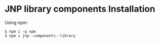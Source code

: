 # JNP library components Installation

Using npm:

```shell
$ npm i -g npm
$ npm i jnp--components--library
```
